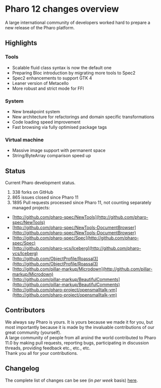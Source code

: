 # Pharo 12 changes overview

A large international community of developers worked hard to prepare a new release of the Pharo platform.

## Highlights

### Tools

- Scalable fluid class syntax is now the default one
- Preparing Bloc introduction by migrating more tools to Spec2
- Spec2 enhancements to support GTK 4
- Leaner version of Metacello
- More robust and strict mode for FFI

### System 

- New breakpoint system
- New architecture for refactorings and domain specific transformations
- Code loading speed improvement
- Fast browsing via fully optimised package tags
   
### Virtual machine

- Massive image support with permanent space
- String/ByteArray comparison speed up

## Status
Current Pharo development status.
1. 338 forks on GitHub
2. 865 issues closed since Pharo 11
3. 1895 Pull requests processed since Pharo 11, not counting separately managed projects:
- [http://github.com/pharo-spec/NewTools](http://github.com/pharo-spec/NewTools)
- [http://github.com/pharo-spec/NewTools-DocumentBrowser](http://github.com/pharo-spec/NewTools-DocumentBrowser)
- [http://github.com/pharo-spec/Spec](http://github.com/pharo-spec/Spec)
- [http://github.com/pharo-vcs/Iceberg](http://github.com/pharo-vcs/Iceberg)
- [http://github.com/ObjectProfile/Roassal3](http://github.com/ObjectProfile/Roassal3)
- [http://github.com/pillar-markup/Microdown](http://github.com/pillar-markup/Microdown)
- [http://github.com/pillar-markup/BeautifulComments](http://github.com/pillar-markup/BeautifulComments)
- [http://github.com/pharo-project/opensmalltalk-vm](http://github.com/pharo-project/opensmalltalk-vm)

## Contributors
We always say Pharo is yours. It is yours because we made it for you, but most importantly because it is made by the invaluable contributions of our great community (yourself).  
A large community of people from all aroind the world contributed to Pharo 11.0 by making pull requests, reporting bugs, participating in discussion threads, providing feedback etc., etc., etc.  
Thank you all for your contributions.  

## Changelog

The complete list of changes can be see (in *per week* basis) [here](https://github.com/pharo-project/pharo-changelogs/tree/master/weekly). 
